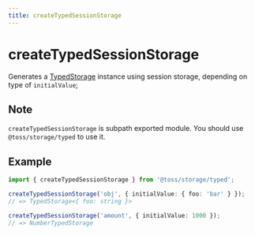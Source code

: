 ```yaml
---
title: createTypedSessionStorage
---
```


# createTypedSessionStorage

Generates a [TypedStorage](./storages/TypedStorage.en.md) instance using session storage, depending on type of `initialValue`;

## Note

`createTypedSessionStorage` is subpath exported module. You should use `@toss/storage/typed` to use it.

## Example

```typescript
import { createTypedSessionStorage } from '@toss/storage/typed';

createTypedSessionStorage('obj', { initialValue: { foo: 'bar' } });
// => TypedStorage<{ foo: string }>

createTypedSessionStorage('amount', { initialValue: 1000 });
// => NumberTypedStorage
```
